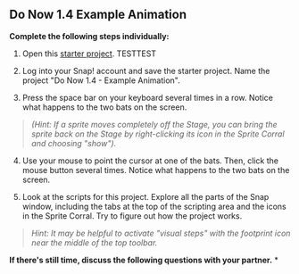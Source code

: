 ## Do Now 1.4 Example Animation

**Complete the following steps individually:**
1.  Open this [starter project](https://snap.berkeley.edu/snapsource/snap.html#present:Username=instructor_resources&ProjectName=Do%20Now%201.4%20-%20Example%20Animation). TESTTEST

2.  Log into your Snap! account and save the starter project. Name the project "Do Now 1.4 - Example Animation". 

3.  Press the space bar on your keyboard several times in a row. Notice what happens to the two bats on the screen.
>*(Hint: If a sprite moves completely off the Stage, you can bring the sprite back on the Stage by right-clicking its icon in the Sprite Corral and choosing "show").*

4.  Use your mouse to point the cursor at one of the bats. Then, click the mouse button several times.  Notice what happens to the two bats on the screen.

5.  Look at the scripts for this project. Explore all the parts of the Snap window, including the tabs at the top of the scripting area and the icons in the Sprite Corral. Try to figure out how the project works.

> *Hint: It may be helpful to activate "visual steps" with the footprint icon near the middle of the top toolbar.*

**If there's still time, discuss the following questions with your partner.**
* 


